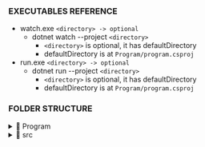 ### EXECUTABLES REFERENCE
- watch.exe `<directory> -> optional`
  - dotnet watch --project `<directory>`
     - `<directory>` is optional, it has defaultDirectory
     - defaultDirectory is at  `Program/program.csproj`
- run.exe `<directory> -> optional`
  - dotnet run --project `<directory>` 
     - `<directory>` is optional, it has defaultDirectory
     - defaultDirectory is at  `Program/program.csproj`

### FOLDER STRUCTURE
<details>
  <summary>📁 Program</summary>

  ## Contains
  - 📁 assets
    - ***This is where you store staticfiles that will be sent on browser***
  - 📁 obj folder
  - 📁 bin folder
  - 📁 properties folder
    - ***FOR CONFIG RELATED FILES SUCH AS***:
       - `launchSettings.json`: This file is used to configure the launch settings for the project  when you run it from within a development environment, such as Visual Studio or Visual Studio Code. The file allows you to specify various settings, such as the launch URL, environment variables, and command line arguments, for the project.
       - `AssemblyInfo.cs`: This file contains metadata about the assembly, such as the version number, culture, and copyright information. This metadata is used by the .NET runtime to identify and load the assembly, and can also be used by tools and libraries to provide additional information about the assembly.
       - `appsettings.json`: This file is used to store configuration settings for the project, such as database connection strings, API keys, and other settings that can be customized for different environments. The settings in this file can be accessed at runtime by the project's code to customize its behavior.
       - `Web.config`: This file is used to configure the behavior of a web application that is hosted in IIS (Internet Information Services). The file contains settings for various aspects of the application, such as security, authentication, and caching, and can be used to customize the behavior of the application in different environments.
  - 📜 program.cs
      ```
       Entry point
      ```
  - 📜 program.csproj
      ```
       Used by .net to build the project, resolve dependencies and it contains information about
       the project, such as the target framework and the list of dependencies.
      ```
</details>
<details>
 <summary>📁 src</summary>
    <br>

   ***You can put any file or folder here such as:***
   - Controllers: This folder contains the controller classes that handle HTTP requests and responses. Each controller class corresponds to a specific resource or endpoint in the API.
Services: This folder contains the service classes that implement the business logic of the application. The service classes are typically used by the controller classes to perform operations such as data access, validation, and authentication.
   - Models: This folder contains the data models that define the structure of the data that is used by the application. The data models are typically used by the service classes to perform operations such as data access and validation.
   - Data: This folder contains the data access layer of the application, which is responsible for interacting with the database or other data sources. The data access layer is typically used by the service classes to perform operations such as data access and validation.
   - Auth: This folder contains the authentication and authorization logic of the application. The authentication and authorization logic is typically used by the controller classes to ensure that only authorized users can access the API.
  
</details>

